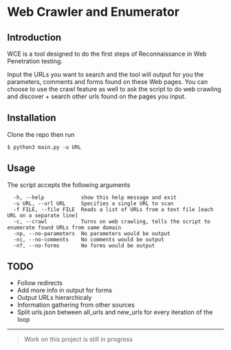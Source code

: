 # Web Crawler and Enumerator
## Introduction
WCE is a tool designed to do the first steps of Reconnaissance in Web Penetration testing. 

Input the URLs you want to search and the tool will output for you the parameters, comments and forms found on these Web pages. You can choose to use the crawl feature as well to ask the script to do web crawling and discover + search other urls found on the pages you input.

## Installation
Clone the repo then run
```
$ python3 main.py -u URL
```

## Usage
The script accepts the following arguments
```
  -h, --help            show this help message and exit
  -u URL, --url URL     Specifies a single URL to scan
  -f FILE, --file FILE  Reads a list of URLs from a text file [each URL on a separate line]
  -c, --crawl           Turns on web crawling, tells the script to enumerate found URLs from same domain
  -np, --no-parameters  No parameters would be output
  -nc, --no-comments    No comments would be output
  -nf, --no-forms       No forms would be output
```

## TODO
- Follow redirects
- Add more info in output for forms
- Output URLs hierarchicaly
- Information gathering from other sources
- Split urls.json between all_urls and new_urls for every iteration of the loop 

---

> Work on this project is still in progress
